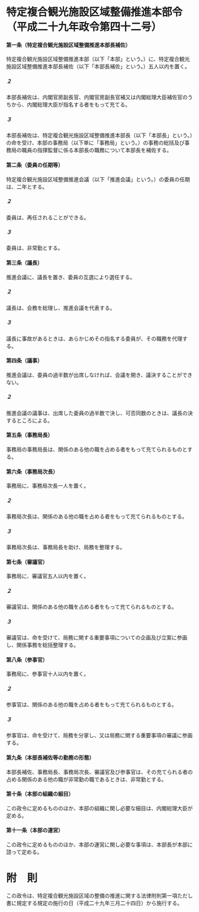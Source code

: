 # 特定複合観光施設区域整備推進本部令（平成二十九年政令第四十二号）
#### 第一条（特定複合観光施設区域整備推進本部長補佐）
特定複合観光施設区域整備推進本部（以下「本部」という。）に、特定複合観光施設区域整備推進本部長補佐（以下「本部長補佐」という。）五人以内を置く。
##### ２
本部長補佐は、内閣官房副長官、内閣官房副長官補又は内閣総理大臣補佐官のうちから、内閣総理大臣が指名する者をもって充てる。
##### ３
本部長補佐は、特定複合観光施設区域整備推進本部長（以下「本部長」という。）の命を受け、本部の事務局（以下単に「事務局」という。）の事務の総括及び事務局の職員の指揮監督に係る本部長の職務について本部長を補佐する。
#### 第二条（委員の任期等）
特定複合観光施設区域整備推進会議（以下「推進会議」という。）の委員の任期は、二年とする。
##### ２
委員は、再任されることができる。
##### ３
委員は、非常勤とする。
#### 第三条（議長）
推進会議に、議長を置き、委員の互選により選任する。
##### ２
議長は、会務を総理し、推進会議を代表する。
##### ３
議長に事故があるときは、あらかじめその指名する委員が、その職務を代理する。
#### 第四条（議事）
推進会議は、委員の過半数が出席しなければ、会議を開き、議決することができない。
##### ２
推進会議の議事は、出席した委員の過半数で決し、可否同数のときは、議長の決するところによる。
#### 第五条（事務局長）
事務局の事務局長は、関係のある他の職を占める者をもって充てられるものとする。
#### 第六条（事務局次長）
事務局に、事務局次長一人を置く。
##### ２
事務局次長は、関係のある他の職を占める者をもって充てられるものとする。
##### ３
事務局次長は、事務局長を助け、局務を整理する。
#### 第七条（審議官）
事務局に、審議官五人以内を置く。
##### ２
審議官は、関係のある他の職を占める者をもって充てられるものとする。
##### ３
審議官は、命を受けて、局務に関する重要事項についての企画及び立案に参画し、関係事務を総括整理する。
#### 第八条（参事官）
事務局に、参事官十人以内を置く。
##### ２
参事官は、関係のある他の職を占める者をもって充てられるものとする。
##### ３
参事官は、命を受けて、局務を分掌し、又は局務に関する重要事項の審議に参画する。
#### 第九条（本部長補佐等の勤務の形態）
本部長補佐、事務局長、事務局次長、審議官及び参事官は、その充てられる者の占める関係のある他の職が非常勤の職であるときは、非常勤とする。
#### 第十条（本部の組織の細目）
この政令に定めるもののほか、本部の組織に関し必要な細目は、内閣総理大臣が定める。
#### 第十一条（本部の運営）
この政令に定めるもののほか、本部の運営に関し必要な事項は、本部長が本部に諮って定める。
# 附　則
この政令は、特定複合観光施設区域の整備の推進に関する法律附則第一項ただし書に規定する規定の施行の日（平成二十九年三月二十四日）から施行する。
